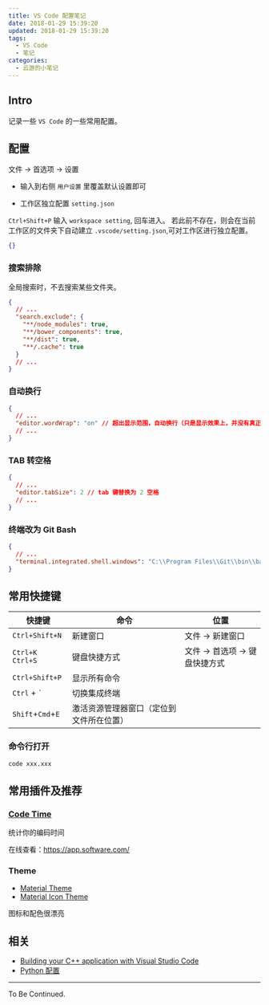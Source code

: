 ```yaml
---
title: VS Code 配置笔记
date: 2018-01-29 15:39:20
updated: 2018-01-29 15:39:20
tags:
  - VS Code
  - 笔记
categories:
  - 云游的小笔记
---
```


## Intro

记录一些 `VS Code` 的一些常用配置。

<!-- more -->

## 配置

文件 -> 首选项 -> 设置

- 输入到右侧 `用户设置` 里覆盖默认设置即可

- 工作区独立配置 `setting.json`

`Ctrl+Shift+P` 输入 `workspace setting`, 回车进入。
若此前不存在，则会在当前工作区的文件夹下自动建立 `.vscode/setting.json`,可对工作区进行独立配置。

```json
{}
```

### 搜索排除

全局搜索时，不去搜索某些文件夹。

```json
{
  // ...
  "search.exclude": {
    "**/node_modules": true,
    "**/bower_components": true,
    "**/dist": true,
    "**/.cache": true
  }
  // ...
}
```

### 自动换行

```json
{
  // ...
  "editor.wordWrap": "on" // 超出显示范围，自动换行（只是显示效果上，并没有真正换行）
  // ...
}
```

### TAB 转空格

```json
{
  // ...
  "editor.tabSize": 2 // tab 键替换为 2 空格
  // ...
}
```

### 终端改为 Git Bash

```json
{
  // ...
  "terminal.integrated.shell.windows": "C:\\Program Files\\Git\\bin\\bash.exe"
}
```

## 常用快捷键

| 快捷键            | 命令                                     | 位置                           |
| ----------------- | ---------------------------------------- | ------------------------------ |
| `Ctrl+Shift+N`    | 新建窗口                                 | 文件 -> 新建窗口               |
| `Ctrl+K Ctrl+S`   | 键盘快捷方式                             | 文件 -> 首选项 -> 键盘快捷方式 |
| `Ctrl+Shift+P`    | 显示所有命令                             |                                |
| `Ctrl` + `` ` ``  | 切换集成终端                             |                                |
| `Shift`+`Cmd`+`E` | 激活资源管理器窗口（定位到文件所在位置） |                                |

### 命令行打开

```bash
code xxx.xxx
```

## 常用插件及推荐

### [Code Time](https://marketplace.visualstudio.com/items?itemName=softwaredotcom.swdc-vscode)

统计你的编码时间

在线查看：<https://app.software.com/>

### Theme

- [Material Theme](https://marketplace.visualstudio.com/items?itemName=Equinusocio.vsc-material-theme)
- [Material Icon Theme](https://marketplace.visualstudio.com/items?itemName=PKief.material-icon-theme)

图标和配色很漂亮

## 相关

- [Building your C++ application with Visual Studio Code](https://devblogs.microsoft.com/cppblog/building-your-c-application-with-visual-studio-code/)
- [Python 配置](https://www.yuque.com/docs/share/6c77dec1-bd23-4a7b-a220-b598d9fe84f0)

---

To Be Continued.
